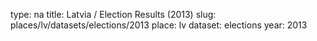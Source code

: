 type: na
title: Latvia / Election Results (2013)
slug: places/lv/datasets/elections/2013
place: lv
dataset: elections
year: 2013
